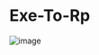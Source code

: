 # Exe-To-Rp
![image](https://user-images.githubusercontent.com/101671122/158826958-91c7ceaf-c7d4-417d-82e6-88c524bcc825.png)

